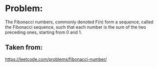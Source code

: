 # Problem:
The Fibonacci numbers, commonly denoted F(n) form a sequence, called the Fibonacci sequence, such that each number is the sum of the two preceding ones, starting from 0 and 1.

## Taken from:
https://leetcode.com/problems/fibonacci-number/
